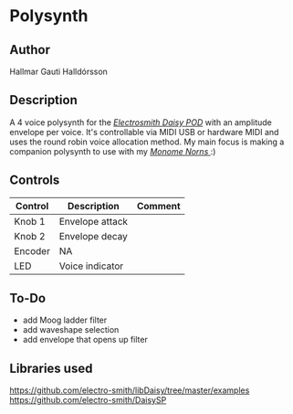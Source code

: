 # Polysynth

## Author

Hallmar Gauti Halldórsson



## Description
A 4 voice polysynth for the *[Electrosmith Daisy POD](https://www.electro-smith.com/daisy/pod)*  with an amplitude envelope per voice. It's controllable via MIDI USB or hardware MIDI and uses the round robin voice allocation method. My main focus is making a companion polysynth to use with my *[Monome Norns ](https://monome.org/docs/norns/)*:)


## Controls
| Control | Description | Comment |
| --- | --- | --- |
| Knob 1 | Envelope attack | |
| Knob 2 | Envelope decay | |
| Encoder | NA | |
| LED | Voice indicator | |

## To-Do
* add Moog ladder filter
* add waveshape selection
* add envelope that opens up filter

## Libraries used
https://github.com/electro-smith/libDaisy/tree/master/examples
https://github.com/electro-smith/DaisySP
  



